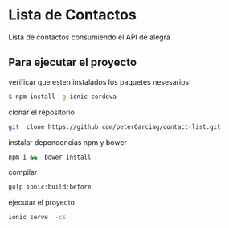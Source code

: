 Lista de Contactos
==============

Lista de contactos consumiendo el API de alegra

## Para  ejecutar el proyecto
verificar que esten instalados los paquetes nesesarios

```bash
$ npm install -g ionic cordova
```

clonar el repositorio

```bash
git  clone https://github.com/peterGarciag/contact-list.git
```
instalar  dependencias  npm y bower

```bash
npm i &&  bower install
```
compilar 

```bash
gulp ionic:build:before
```

ejecutar el proyecto

```bash
ionic serve  -cs
```


